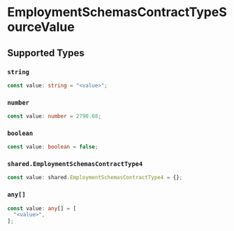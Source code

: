 # EmploymentSchemasContractTypeSourceValue


## Supported Types

### `string`

```typescript
const value: string = "<value>";
```

### `number`

```typescript
const value: number = 2790.68;
```

### `boolean`

```typescript
const value: boolean = false;
```

### `shared.EmploymentSchemasContractType4`

```typescript
const value: shared.EmploymentSchemasContractType4 = {};
```

### `any[]`

```typescript
const value: any[] = [
  "<value>",
];
```


